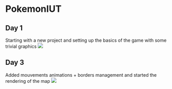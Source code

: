 # PokemonIUT

## Day 1
Starting with a new project and setting up the basics of the game with some trivial graphics 
![](https://i.imgur.com/p7y0Rj8.png)

## Day 3
Added mouvements animations + borders management and started the rendering of the map
![](https://i.imgur.com/ur9zdsc.png)
